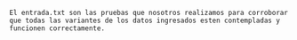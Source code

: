     El entrada.txt son las pruebas que nosotros realizamos para corroborar que todas las variantes de los datos ingresados esten contempladas y funcionen correctamente.
